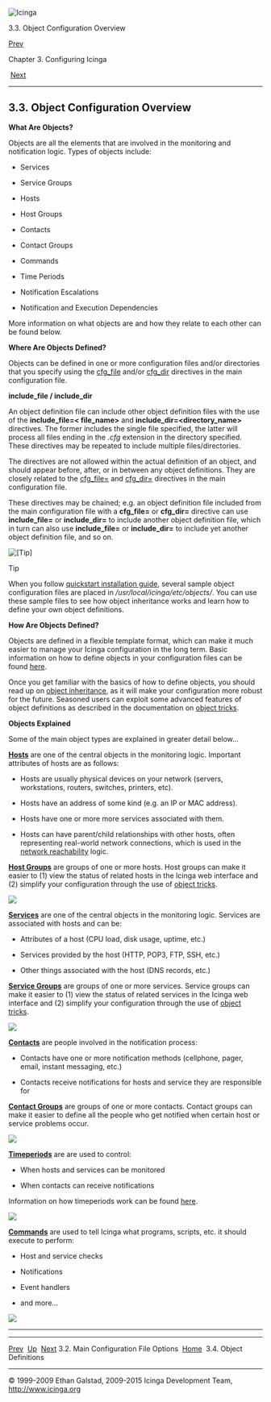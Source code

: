 ![Icinga](../images/logofullsize.png "Icinga")

3.3. Object Configuration Overview

[Prev](configmain.md) 

Chapter 3. Configuring Icinga

 [Next](objectdefinitions.md)

* * * * *

3.3. Object Configuration Overview
----------------------------------

**What Are Objects?**

Objects are all the elements that are involved in the monitoring and
notification logic. Types of objects include:

-   Services

-   Service Groups

-   Hosts

-   Host Groups

-   Contacts

-   Contact Groups

-   Commands

-   Time Periods

-   Notification Escalations

-   Notification and Execution Dependencies

More information on what objects are and how they relate to each other
can be found below.

**Where Are Objects Defined?**

Objects can be defined in one or more configuration files and/or
directories that you specify using the
[cfg\_file](configmain.md#configmain-cfg_file) and/or
[cfg\_dir](configmain.md#configmain-cfg_dir) directives in the main
configuration file.

**include\_file / include\_dir**

An object definition file can include other object definition files with
the use of the **include\_file=\< file\_name\>** and
**include\_dir=\<directory\_name\>** directives. The former includes the
single file specified, the latter will process all files ending in the
*.cfg* extension in the directory specified. These directives may be
repeated to include multiple files/directories.

The directives are not allowed within the actual definition of an
object, and should appear before, after, or in between any object
definitions. They are closely related to the
[cfg\_file=](configmain.md#configmain-cfg_file) and
[cfg\_dir=](configmain.md#configmain-cfg_dir) directives in the main
configuration file.

These directives may be chained; e.g. an object definition file included
from the main configuration file with a **cfg\_file=** or **cfg\_dir=**
directive can use **include\_file=** or **include\_dir=** to include
another object definition file, which in turn can also use
**include\_file=** or **include\_dir=** to include yet another object
definition file, and so on.

![[Tip]](../images/tip.png)

Tip

When you follow [quickstart installation
guide](quickstart.md "2.3. Quickstart Installation Guides"), several
sample object configuration files are placed in
*/usr/local/icinga/etc/objects/*. You can use these sample files to see
how object inheritance works and learn how to define your own object
definitions.

**How Are Objects Defined?**

Objects are defined in a flexible template format, which can make it
much easier to manage your Icinga configuration in the long term. Basic
information on how to define objects in your configuration files can be
found [here](objectdefinitions.md "3.4. Object Definitions").

Once you get familiar with the basics of how to define objects, you
should read up on [object
inheritance](objectinheritance.md "7.26. Object Inheritance"), as it
will make your configuration more robust for the future. Seasoned users
can exploit some advanced features of object definitions as described in
the documentation on [object
tricks](objecttricks.md "7.27. Time-Saving Tricks For Object Definitions").

**Objects Explained**

Some of the main object types are explained in greater detail below...

[**Hosts**](objectdefinitions.md#objectdefinitions-host) are one of
the central objects in the monitoring logic. Important attributes of
hosts are as follows:

-   Hosts are usually physical devices on your network (servers,
    workstations, routers, switches, printers, etc).

-   Hosts have an address of some kind (e.g. an IP or MAC address).

-   Hosts have one or more more services associated with them.

-   Hosts can have parent/child relationships with other hosts, often
    representing real-world network connections, which is used in the
    [network
    reachability](networkreachability.md "5.10. Determining Status and Reachability of Network Hosts")
    logic.

[**Host Groups**](objectdefinitions.md#objectdefinitions-hostgroup)
are groups of one or more hosts. Host groups can make it easier to (1)
view the status of related hosts in the Icinga web interface and (2)
simplify your configuration through the use of [object
tricks](objecttricks.md "7.27. Time-Saving Tricks For Object Definitions").

![](../images/objects-hosts.png)

[**Services**](objectdefinitions.md#objectdefinitions-service) are one
of the central objects in the monitoring logic. Services are associated
with hosts and can be:

-   Attributes of a host (CPU load, disk usage, uptime, etc.)

-   Services provided by the host (HTTP, POP3, FTP, SSH, etc.)

-   Other things associated with the host (DNS records, etc.)

[**Service
Groups**](objectdefinitions.md#objectdefinitions-servicegroup) are
groups of one or more services. Service groups can make it easier to (1)
view the status of related services in the Icinga web interface and (2)
simplify your configuration through the use of [object
tricks](objecttricks.md "7.27. Time-Saving Tricks For Object Definitions").

![](../images/objects-services.png)

[**Contacts**](objectdefinitions.md#objectdefinitions-contact) are
people involved in the notification process:

-   Contacts have one or more notification methods (cellphone, pager,
    email, instant messaging, etc.)

-   Contacts receive notifications for hosts and service they are
    responsible for

[**Contact
Groups**](objectdefinitions.md#objectdefinitions-contactgroup) are
groups of one or more contacts. Contact groups can make it easier to
define all the people who get notified when certain host or service
problems occur.

![](../images/objects-contacts.png)

[**Timeperiods**](objectdefinitions.md#objectdefinitions-timeperiod)
are are used to control:

-   When hosts and services can be monitored

-   When contacts can receive notifications

Information on how timeperiods work can be found
[here](timeperiods.md "5.9. Time Periods").

![](../images/objects-timeperiods.png)

[**Commands**](objectdefinitions.md#objectdefinitions-command) are
used to tell Icinga what programs, scripts, etc. it should execute to
perform:

-   Host and service checks

-   Notifications

-   Event handlers

-   and more...

![](../images/objects-commands.png)

* * * * *

  --------------------------------------- -------------------- ---------------------------------
  [Prev](configmain.md)                 [Up](ch03.md)       [Next](objectdefinitions.md)
  3.2. Main Configuration File Options    [Home](index.md)    3.4. Object Definitions
  --------------------------------------- -------------------- ---------------------------------

© 1999-2009 Ethan Galstad, 2009-2015 Icinga Development Team,
http://www.icinga.org
